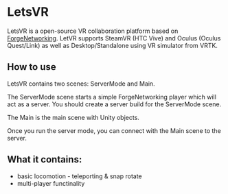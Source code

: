 # LetsVR

LetsVR is a open-source VR collaboration platform based on [ForgeNetworking](https://github.com/BeardedManStudios/ForgeNetworkingRemastered).
LetVR supports SteamVR (HTC Vive) and Oculus (Oculus Quest/Link) as well as Desktop/Standalone using VR simulator from VRTK.

## How to use
LetsVR contains two scenes: ServerMode and Main.

The ServerMode scene starts a simple ForgeNetworking player which will act as a server. You should create a server build for the ServerMode scene.

The Main is the main scene with Unity objects.

Once you run the server mode, you can connect with the Main scene to the server.

## What it contains:
- basic locomotion - teleporting & snap rotate
- multi-player functinality
